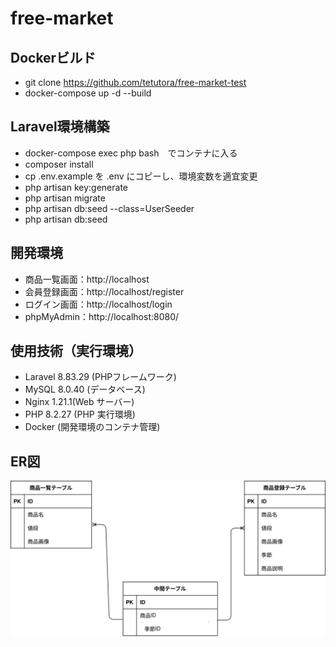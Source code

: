 # free-market

## Dockerビルド
- git clone https://github.com/tetutora/free-market-test
- docker-compose up -d --build


## Laravel環境構築
- docker-compose exec php bash　でコンテナに入る
- composer install
- cp .env.example を .env にコピーし、環境変数を適宜変更
- php artisan key:generate
- php artisan migrate
- php artisan db:seed --class=UserSeeder
- php artisan db:seed

## 開発環境
- 商品一覧画面：http://localhost
- 会員登録画面：http://localhost/register
- ログイン画面：http://localhost/login
- phpMyAdmin：http://localhost:8080/


## 使用技術（実行環境）
- Laravel 8.83.29 (PHPフレームワーク)
- MySQL 8.0.40 (データベース)
- Nginx 1.21.1(Web サーバー)
- PHP 8.2.27 (PHP 実行環境)
- Docker (開発環境のコンテナ管理)

## ER図

![表示](./test.drawio.svg)

